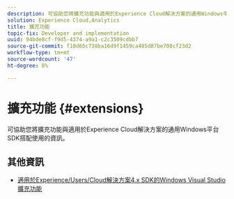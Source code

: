 ```yaml
---
description: 可協助您將擴充功能與適用於Experience Cloud解決方案的通用Windows平台SDK搭配使用的資訊。
solution: Experience Cloud,Analytics
title: 擴充功能
topic-fix: Developer and implementation
uuid: 94bde8cf-f9d5-4374-a9a1-c2c3509cdbb7
source-git-commit: f18d65c738ba16d9f1459ca485d87be708cf23d2
workflow-type: tm+mt
source-wordcount: '47'
ht-degree: 8%

---
```



# 擴充功能 {#extensions}

可協助您將擴充功能與適用於Experience Cloud解決方案的通用Windows平台SDK搭配使用的資訊。

## 其他資訊

+ [適用於Experience/Users/Cloud解決方案4.x SDK的Windows Visual Studio擴充功能](/help/universal-windows/extensions/win-vse-4x.md)